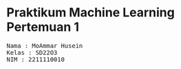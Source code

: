 # Praktikum Machine Learning Pertemuan 1
<pre>Nama : MoAmmar Husein
Kelas : SD22O3
NIM : 2211110010 </pre>
  
